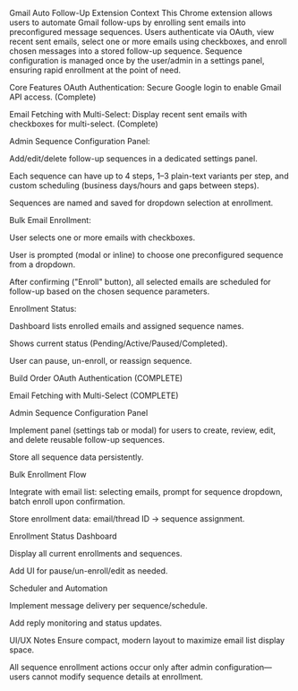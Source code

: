 Gmail Auto Follow-Up Extension
Context
This Chrome extension allows users to automate Gmail follow-ups by enrolling sent emails into preconfigured message sequences. Users authenticate via OAuth, view recent sent emails, select one or more emails using checkboxes, and enroll chosen messages into a stored follow-up sequence. Sequence configuration is managed once by the user/admin in a settings panel, ensuring rapid enrollment at the point of need.

Core Features
OAuth Authentication: Secure Google login to enable Gmail API access.
(Complete)

Email Fetching with Multi-Select: Display recent sent emails with checkboxes for multi-select.
(Complete)

Admin Sequence Configuration Panel:

Add/edit/delete follow-up sequences in a dedicated settings panel.

Each sequence can have up to 4 steps, 1–3 plain-text variants per step, and custom scheduling (business days/hours and gaps between steps).

Sequences are named and saved for dropdown selection at enrollment.

Bulk Email Enrollment:

User selects one or more emails with checkboxes.

User is prompted (modal or inline) to choose one preconfigured sequence from a dropdown.

After confirming ("Enroll" button), all selected emails are scheduled for follow-up based on the chosen sequence parameters.

Enrollment Status:

Dashboard lists enrolled emails and assigned sequence names.

Shows current status (Pending/Active/Paused/Completed).

User can pause, un-enroll, or reassign sequence.

Build Order
OAuth Authentication (COMPLETE)

Email Fetching with Multi-Select (COMPLETE)

Admin Sequence Configuration Panel

Implement panel (settings tab or modal) for users to create, review, edit, and delete reusable follow-up sequences.

Store all sequence data persistently.

Bulk Enrollment Flow

Integrate with email list: selecting emails, prompt for sequence dropdown, batch enroll upon confirmation.

Store enrollment data: email/thread ID → sequence assignment.

Enrollment Status Dashboard

Display all current enrollments and sequences.

Add UI for pause/un-enroll/edit as needed.

Scheduler and Automation

Implement message delivery per sequence/schedule.

Add reply monitoring and status updates.

UI/UX Notes
Ensure compact, modern layout to maximize email list display space.

All sequence enrollment actions occur only after admin configuration—users cannot modify sequence details at enrollment.